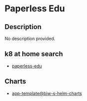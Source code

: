 # Paperless Edu

## Description

No description provided.

## k8 at home search

- [paperless-edu](https://nanne.dev/k8s-at-home-search/#/paperless-edu)

## Charts

- [app-template@bjw-s-helm-charts](https://bjw-s.github.io/helm-charts/)

